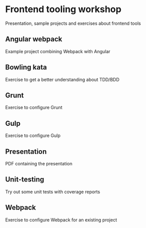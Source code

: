 # Frontend tooling workshop
Presentation, sample projects and exercises about frontend tools
## Angular webpack
Example project combining Webpack with Angular
## Bowling kata
Exercise to get a better understanding about TDD/BDD
## Grunt
Exercise to configure Grunt
## Gulp
Exercise to configure Gulp
## Presentation
PDF containing the presentation
## Unit-testing
Try out some unit tests with coverage reports
## Webpack
Exercise to configure Webpack for an existing project